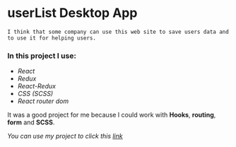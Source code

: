 # userList Desktop App

```
I think that some company can use this web site to save users data and to use it for helping users.
```

### In this project I use:
* *React*
* *Redux*
* *React-Redux*
* *CSS (SCSS)*
* *React router dom* 

It was a good project for me because I could work with **Hooks**, **routing**, **form** and **SCSS**.

*You can use my project to click this [link](https://olegmorshel.github.io/)*
